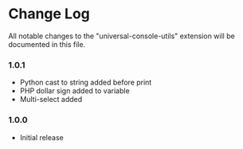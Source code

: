 # Change Log

All notable changes to the "universal-console-utils" extension will be documented in this file.

### 1.0.1

- Python cast to string added before print
- PHP dollar sign added to variable
- Multi-select added

### 1.0.0

- Initial release
